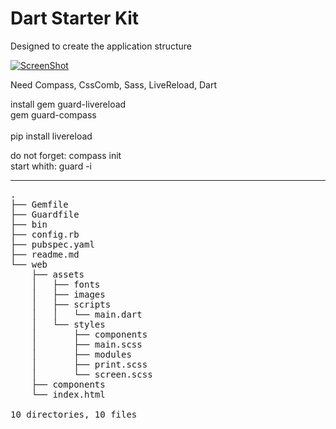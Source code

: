 # Dart Starter Kit

Designed to create the application structure


[![ScreenShot](https://raw.githubusercontent.com/Rasarts/Dart-Starter-Kit/preview/2015-03-14%2001_10_42.gif)](http://youtu.be/sSlGonSMSuM)

Need Compass, CssComb, Sass, LiveReload, Dart

install 
gem guard-livereload <br>
gem guard-compass <br>
<br>
pip install livereload <br>

do not forget: compass init <br>
start whith: guard -i

------
<pre>
.
├── Gemfile
├── Guardfile
├── bin
├── config.rb
├── pubspec.yaml
├── readme.md
└── web
    ├── assets
    │   ├── fonts
    │   ├── images
    │   ├── scripts
    │   │   └── main.dart
    │   └── styles
    │       ├── components
    │       ├── main.scss
    │       ├── modules
    │       ├── print.scss
    │       └── screen.scss
    ├── components
    └── index.html

10 directories, 10 files
</pre>
